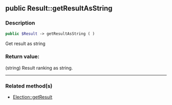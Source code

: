 ## public Result::getResultAsString

### Description    

```php
public $Result -> getResultAsString ( )
```

Get result as string    


### Return value:   

(string) Result ranking as string.


---------------------------------------

### Related method(s)      

* [Election::getResult](../Election%20Class/public%20Election--getResult.md)    
